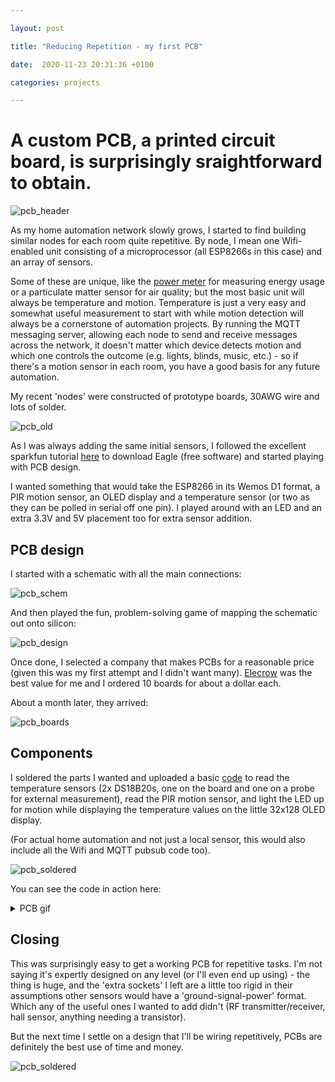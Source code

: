 ```yaml
---

layout: post

title: "Reducing Repetition - my first PCB"

date:  2020-11-23 20:31:36 +0100

categories: projects

---
```

# A custom PCB, a printed circuit board, is surprisingly sraightforward to obtain.

![pcb_header](/images/pcb_3.jpeg)

As my home automation network slowly grows, I started to find building similar nodes for each room quite repetitive. By node, I mean one Wifi-enabled unit consisting of a microprocessor (all ESP8266s in this case) and an array of sensors.

Some of these are unique, like the [power meter](https://optimalprimate.github.io/projects/2020/11/06/smart-power-meter.html) for measuring energy usage or a particulate matter sensor for air quality; but the most basic unit will always be temperature and motion. Temperature is just a very easy and somewhat useful measurement to start with while motion detection will always be a cornerstone of automation projects. By running the MQTT messaging server, allowing each node to send and receive messages across the network, it doesn't matter which device detects motion and which one controls the outcome (e.g. lights, blinds, music, etc.) - so if there's a motion sensor in each room, you have a good basis for any future automation.

My recent 'nodes' were constructed of prototype boards, 30AWG wire and lots of solder.

![pcb_old](/images/pcb_manual.jpg)

As I was always adding the same initial sensors, I followed the excellent sparkfun tutorial [here](https://learn.sparkfun.com/tutorials/using-eagle-board-layout/all) to download Eagle (free software) and started playing with PCB design.

I wanted something that would take the ESP8266 in its Wemos D1 format, a PIR motion sensor, an OLED display and a temperature sensor (or two as they can be polled in serial off one pin). I played around with an LED and an extra 3.3V and 5V placement too for extra sensor addition.

## PCB design

I started with a schematic with all the main connections:

![pcb_schem](/images/pcb_schem.JPG)

And then played the fun, problem-solving game of mapping the schematic out onto silicon:

![pcb_design](/images/pcb_layout.JPG)

Once done, I selected a company that makes PCBs for a reasonable price (given this was my first attempt and I didn't want many). [Elecrow](https://www.elecrow.com/pcb-manufacturing.html) was the best value for me and I ordered 10 boards for about a dollar each.

About a month later, they arrived:

![pcb_boards](/images/pcb_mix.jpeg)



## Components

I soldered the parts I wanted and uploaded a basic [code](https://github.com/optimalprimate/pcb_multisensor/blob/main/PCB_node.ino) to read the temperature sensors (2x DS18B20s, one on the board and one on a probe for external measurement), read the PIR motion sensor, and light the LED up for motion while displaying the temperature values on the little 32x128 OLED display. 

(For actual home automation and not just a local sensor, this would also include all the Wifi and MQTT pubsub code too).

![pcb_soldered](/images/pcb_2.jpeg)

You can see the code in action here:

<details>
  <summary>PCB gif</summary>
  
<img src="/images/pcb.gif">
</details>

## Closing

This was surprisingly easy to get a working PCB for repetitive tasks. I'm not saying it's expertly designed on any level (or I'll even end up using) - the thing is huge, and the 'extra sockets' I left are a little too rigid in their assumptions other sensors would have a 'ground-signal-power' format. Which any of the useful ones I wanted to add didn't (RF transmitter/receiver, hall sensor, anything needing a transistor).

But the next time I settle on a design that I'll be wiring repetitively, PCBs are definitely the best use of time and money.

![pcb_soldered](/images/pcb_4.jpeg)

